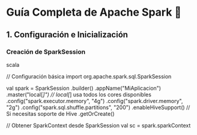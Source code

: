 # Guía Completa de Apache Spark 🚀
## 1. Configuración e Inicialización
### Creación de SparkSession

scala

// Configuración básica
import org.apache.spark.sql.SparkSession

val spark = SparkSession
  .builder()
  .appName("MiAplicacion")
  .master("local[*]")  // local[*] usa todos los cores disponibles
  .config("spark.executor.memory", "4g")
  .config("spark.driver.memory", "2g")
  .config("spark.sql.shuffle.partitions", "200")
  .enableHiveSupport()  // Si necesitas soporte de Hive
  .getOrCreate()

// Obtener SparkContext desde SparkSession
val sc = spark.sparkContext
